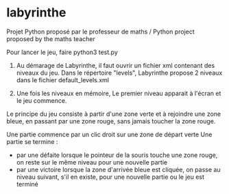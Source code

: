 # labyrinthe
Projet Python proposé par le professeur de maths / Python project proposed by the maths teacher

Pour lancer le jeu, faire
python3 test.py


1) Au démarage de Labyrinthe, il faut ouvrir un fichier xml contenant des niveaux du jeu.
Dans le répertoire "levels", Labyrinthe propose 2 niveaux dans le fichier default_levels.xml

2) Une fois les niveaux en mémoire, Le premier niveau apparait à l'écran et le jeu commence. 

Le principe du jeu consiste à partir d'une zone verte et à rejoindre une zone bleue, en passant par une zone rouge, sans jamais toucher la zone rouge.

Une partie commence par un clic droit sur une zone de départ verte 
Une partie se termine : 
- par une défaite lorsque le pointeur de la souris touche une zone rouge, on reste sur le même niveau pour une nouvelle partie
- par une victoire lorsque la zone d'arrivée bleue est cliquée, on passe au niveau suivant, s'il en existe, pour une nouvelle partie ou le jeu est terminé



 
